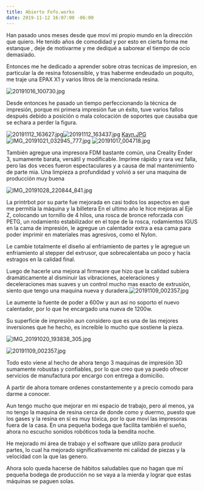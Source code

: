 ```yaml
---
title: Abierto Fofo.works
date: 2019-11-12 16:07:00 -06:00
---
```


Han pasado unos meses desde que moví mi propio mundo en la dirección que quiero.
He tenido años de comodidad y por esto en cierta forma me estanque , deje de motivarme y me dediqué a saborear el tiempo de ocio demasiado.

Entonces me he dedicado a aprender sobre otras tecnicas de impresion, en particular la de resina fotosensible, y tras haberme endeudado un poquito, me traje una EPAX X1 y varios litros de la mencionada resina.

![20191016_100730.jpg](/uploads/20191016_100730.jpg)

Desde entonces he pasado un tiempo perfeccionando la técnica de impresión, porque mi primera impresión fue un éxito, tuve varios fallos después debido a posición o mala colocación de soportes que causaba que se echara a perder la figura.

![20191112_163627.jpg](/uploads/20191112_163627.jpg)![20191112_163437.jpg](/uploads/20191112_163437.jpg)
[Kayn.JPG](/uploads/Kayn.JPG)
![IMG_20191021_032945_777.jpg](/uploads/IMG_20191021_032945_777.jpg)
![20191017_004718.jpg](/uploads/20191017_004718.jpg)

También agregue una impresora FDM bastante común, una Creality Ender 3, sumamente barata, versátil y modificable. Imprime rápido y rara vez falla, pero las dos veces fueron espectaculares y a causa de mal mantenimiento de parte mia. Una limpieza a profundidad y volvió a ser una maquina de producción muy buena

![IMG_20191028_220844_841.jpg](/uploads/IMG_20191028_220844_841.jpg)

La printrbot por su parte fue mejorada en casi todos los aspectos en que me permitía la máquina y la billetera
En el ultimo año le hice mejoras al Eje Z, colocando un tornillo de 4 hilos, una rosca de bronce reforzada con PETG, un rodamiento estabilizador en el tope de la rosca, rodamientos IGUS en la cama de impresión, le agregue un calentador extra a esa cama para poder imprimir en materiales mas agresivos, como el Nylon.

Le cambie totalmente el diseño al enfriamiento de partes y le agregue un enfriamiento al stepper del extrusor, que sobrecalentaba un poco y hacía estragos en la calidad final.

Luego de hacerle una mejora al firmware que hizo que la calidad subiera dramáticamente al disminuir las vibraciones, aceleraciones y deceleraciones mas suaves y un control mucho mas exacto de extrusión, siento que tengo una maquina nueva y duradera.![20191109_002357.jpg](/uploads/20191109_002357.jpg)

Le aumente la fuente de poder a 600w y aun asi no soporto el nuevo calentador, por lo que he encargado una nueva de 1200w.

Su superficie de impresión aun considero que es una de las mejores inversiones que he hecho, es increíble lo mucho que sostiene la pieza.

![IMG_20191020_193838_305.jpg](/uploads/IMG_20191020_193838_305.jpg)

![20191109_002357.jpg](/uploads/20191109_002357.jpg)

Todo esto viene al hecho de ahora tengo 3 maquinas de impresión 3D sumamente robustas y confiables, por lo que creo que ya puedo ofrecer servicios de manufactura por encargo con entrega a domicilio.

A partir de ahora tomare ordenes constantemente y a precio comodo para darme a conocer.

Aun tengo mucho que mejorar en mi espacio de trabajo, pero al menos, ya no tengo la maquina de resina cerca de donde como y duermo, puesto que los gases y la resina en sí es muy tóxica, por lo que moví las impresoras fuera de la casa. En una pequeña bodega que facilita también el sueño, ahora no escucho sonidos robóticos toda la bendita noche.

He mejorado mi área de trabajo y el software que utilizo para producir partes, lo cual ha mejorado significativamente mi calidad de piezas y la velocidad con la que las genero.

Ahora solo queda hacerse de hábitos saludables que no hagan que mi pequeña bodega de producción no se vaya a la mierda y lograr que estas máquinas se paguen solas.